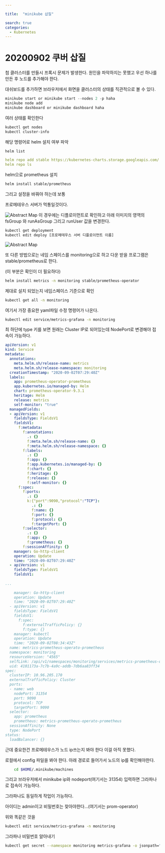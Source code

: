 ```yaml
---

title:  "minikube 삽질"

search: true
categories: 
  - Kubernetes
---
```







# 20200902 쿠버 삽질

첨 클러스터를 만들시 프록시 문제가 발생한다. 원인을 파악하지는 못했고 우선 하나를 만든 후 노드를 추가해야 한다.

대쉬보드를 추가하면 브라우저에서 화면을 클러스터의 상태를 직관적으로 볼 수 있다.

```jsx
minikube start or minikube start --nodes 2 -p haha
minikube node add
minikube dashboard or minikube dashboard haha
```

여러 상태를 확인한다

```bash
kubectl get nodes
kubectl cluster-info
```

해당 명령어로 helm 설치 여부 파악

```bash
helm list

```

```yaml
helm repo add stable https://kubernetes-charts.storage.googleapis.com/
helm repo ls
```

helm으로 prometheus 설치 

```bash
helm install stable/prometheus
```

그리고 설정을 바꿔야 하는데 보통 

프로메테우스 서버가 먹통일것이다.

![Abstract Map]({{site.url}}{{site.baseurl}}/assets/images/kubernetes_sabjil_1.png)
이 경우에는 디플로이먼트로 확인하고  아래 이미지의 영역의 fsGroup 와 runAsGroup 그리고 runUser 값을 변경한다.

```bash
kubectl get deployment 
kubectl edit deploy [프로메테우스 서버 디플로이먼트 이름]
```

![Abstract Map]({{site.url}}{{site.baseurl}}/assets/images/kubernetes_sabjil_2.png)

또 다른 방법으로는 네임 스페이스를 monitoring으로 하고 다운 받을 프로그램은 stable/prometheus로 한다.

(이 부분은 확인이 더 필요하다)

```bash
helm install metrics -n monitoring stable/prometheus-operator
```

제대로 설치 되었는지 네임스페이스 기준으로 확인

```bash
kubectl get all -n monitoring
```

여기서 가장 중요한 yaml파일 수정 명령어가 나온다.

```bash
kubectl edit service/metrics-grafana -n monitoring
```

최 하단에 type 키를 보면 원래는 Cluster IP로 되어있는데  NodePort로 변경해야 접속이 가능하다.

```yaml
apiVersion: v1
kind: Service
metadata:
  annotations:
    meta.helm.sh/release-name: metrics
    meta.helm.sh/release-namespace: monitoring
  creationTimestamp: "2020-09-02T07:29:40Z"
  labels:
    app: prometheus-operator-prometheus
    app.kubernetes.io/managed-by: Helm
    chart: prometheus-operator-9.3.1
    heritage: Helm
    release: metrics
    self-monitor: "true"
  managedFields:
  - apiVersion: v1
    fieldsType: FieldsV1
    fieldsV1:
      f:metadata:
        f:annotations:
          .: {}
          f:meta.helm.sh/release-name: {}
          f:meta.helm.sh/release-namespace: {}
        f:labels:
          .: {}
          f:app: {}
          f:app.kubernetes.io/managed-by: {}
          f:chart: {}
          f:heritage: {}
          f:release: {}
          f:self-monitor: {}
      f:spec:
        f:ports:
          .: {}
          k:{"port":9090,"protocol":"TCP"}:
            .: {}
            f:name: {}
            f:port: {}
            f:protocol: {}
            f:targetPort: {}
        f:selector:
          .: {}
          f:app: {}
          f:prometheus: {}
        f:sessionAffinity: {}
    manager: Go-http-client
    operation: Update
    time: "2020-09-02T07:29:40Z"
  - apiVersion: v1
    fieldsType: FieldsV1
    fieldsV1:
      
...
        
    manager: Go-http-client
    operation: Update
    time: "2020-09-02T07:29:40Z"
  - apiVersion: v1
    fieldsType: FieldsV1
    fieldsV1:
      f:spec:
        f:externalTrafficPolicy: {}
        f:type: {}
    manager: kubectl
    operation: Update
    time: "2020-09-02T08:34:43Z"
  name: metrics-prometheus-operato-prometheus
  namespace: monitoring
  resourceVersion: "4565"
  selfLink: /api/v1/namespaces/monitoring/services/metrics-prometheus-operato-prometheus
  uid: 4101173a-7c7b-4a9c-addb-7db6aa83ff34
spec:
  clusterIP: 10.96.205.170
  externalTrafficPolicy: Cluster
  ports:
  - name: web
    nodePort: 31354
    port: 9090
    protocol: TCP
    targetPort: 9090
  selector:
    app: prometheus
    prometheus: metrics-prometheus-operato-prometheus
  sessionAffinity: None
  type: NodePort
status:
  loadBalancer: {}
```

근데 중요한건 프로메테우스가 노드 ip쓰는지 봐야 한다 이걸 아직 못했다.

로컬에서 config 파일을 봐야 한다. 아래 경로로 들어가서 노드의 ip를 확인해야한다.

```bash
	cd $HOME/.minikube/machines
```

그리고 브라우저에서 minikube ip와 nodeport(여기서는 31354) 입력하면 그라파나로 접속이 가능하다.

그라파나도 동일하게 작업이 가능하다.

아이디는 admin이고 비밀번호는 찾아야한다...(여기서는 prom-operator)

위와 똑같은 것을

```bash
kubectl edit service/metrics-grafana -n monitoring
```

그라파나 비밀번호 알아내기

```bash
kubectl get secret --namespace monitoring metrics-grafana -o jsonpath="{.data.admin-password}" | base64 --decode ; echo
```
